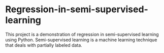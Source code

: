 # Regression-in-semi-supervised-learning
This project is a demonstration of regression in semi-supervised learning using Python. Semi-supervised learning is a machine learning technique that deals with partially labeled data.
